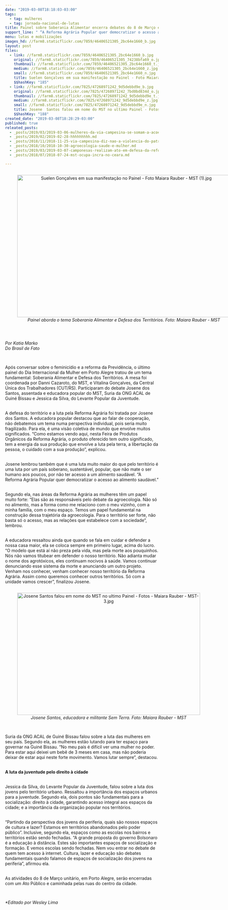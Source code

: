 ```yaml
---
date: "2019-03-08T18:18:03-03:00"
tags:
  - tag: mulheres
  - tag: jornada-nacional-de-lutas
title: Painel sobre Soberania Alimentar encerra debates do 8 de Março em Porto Alegre
support_line: " “A Reforma Agrária Popular quer democratizar o acesso ao alimento saudável”, afirma militante Sem Terra"
menu: lutas e mobilizações
images_hd: //farm8.staticflickr.com/7859/46406521305_2bc64e1660_b.jpg
layout: post
files:
  - link: //farm8.staticflickr.com/7859/46406521305_2bc64e1660_b.jpg
    original: //farm8.staticflickr.com/7859/46406521305_74238bfa69_o.jpg
    thumbnail: //farm8.staticflickr.com/7859/46406521305_2bc64e1660_t.jpg
    medium: //farm8.staticflickr.com/7859/46406521305_2bc64e1660_z.jpg
    small: //farm8.staticflickr.com/7859/46406521305_2bc64e1660_n.jpg
    title: Suelen Gonçalves em sua manifestação no Painel - Foto Maiara Rauber - MST (1).jpg
    $$hashKey: "185"
  - link: //farm8.staticflickr.com/7825/47268971242_9d5debbd9e_b.jpg
    original: //farm8.staticflickr.com/7825/47268971242_7bd0bd834d_o.jpg
    thumbnail: //farm8.staticflickr.com/7825/47268971242_9d5debbd9e_t.jpg
    medium: //farm8.staticflickr.com/7825/47268971242_9d5debbd9e_z.jpg
    small: //farm8.staticflickr.com/7825/47268971242_9d5debbd9e_n.jpg
    title: Josene  Santos falou em nome do MST no ultimo Painel - Fotos - Maiara Rauber - MST-3.jpg
    $$hashKey: "188"
created_date: "2019-03-08T18:28:29-03:00"
published: true
releated_posts:
  - _posts/2019/03/2019-03-06-mulheres-da-via-campesina-se-somam-a-acoes-para-marcar-o-8-de-marco-no-rs.md
  - _posts/2019/02/2019-02-28-hhhhhhhhh.md
  - _posts/2018/11/2018-11-25-via-campesina-diz-nao-a-violencia-do-patriarcado-e-do-capitalismo-dois-males-que-afligem-a-humanidade.md
  - _posts/2018/10/2018-10-30-agroecologia-saude-e-mulher.md
  - _posts/2019/03/2019-03-07-camponesas-realizam-ato-em-defesa-da-reforma-agraria-em-maceio.md
  - _posts/2018/07/2018-07-24-mst-ocupa-incra-no-ceara.md

---
```

<div style="text-align:center">
<figure class="image" style="display:inline-block"><img alt="Suelen Gonçalves em sua manifestação no Painel - Foto Maiara Rauber - MST (1).jpg" height="466" src="//farm8.staticflickr.com/7859/46406521305_2bc64e1660_b.jpg" width="700" />
<figcaption><em>Painel aborda o tema&nbsp;Soberania Alimentar e Defesa dos Territ&oacute;rios.&nbsp;Foto: Maiara Rauber - MST</em></figcaption>
</figure>
</div>

<p>&nbsp;</p>

<p><em>Por Katia Marko&nbsp;<br />
Do Brasil de Fato</em></p>

<p>&nbsp;</p>

<p>Ap&oacute;s conversar sobre o feminic&iacute;dio e a reforma da Previd&ecirc;ncia, o &uacute;ltimo painel do Dia Internacional da Mulher em Porto Alegre tratou de um tema fundamental: Soberania Alimentar e Defesa dos Territ&oacute;rios. A mesa foi coordenada por Danni Cazaroto, do MST, e Vitalina Gon&ccedil;alves, da Central &Uacute;nica dos Trabalhadores (CUT/RS). Participaram do debate Josene dos Santos, assentada e educadora popular do MST, Suria da ONG ACAL de Guin&eacute; Bissau e Jessica da Silva, do Levante Popular da Juventude.</p>

<p><br />
A defesa do territ&oacute;rio e a luta pela Reforma Agr&aacute;ria foi tratada por Josene dos Santos. A educadora popular destacou que ao falar de coopera&ccedil;&atilde;o, n&atilde;o debatemos um tema numa perspectiva individual, pois seria muito fragilizado. Para ela, &eacute; uma vis&atilde;o coletiva de mundo que envolve muitos significados. &ldquo;Como estamos vendo aqui, nesta Feira de Produtos Org&acirc;nicos da Reforma Agr&aacute;ria, o produto oferecido tem outro significado, tem a energia da sua produ&ccedil;&atilde;o que envolve a luta pela terra, a liberta&ccedil;&atilde;o da pessoa, o cuidado com a sua produ&ccedil;&atilde;o&rdquo;, explicou.</p>

<p><br />
Josene lembrou tamb&eacute;m que &eacute; uma luta muito maior do que pelo territ&oacute;rio &eacute; uma luta por um pa&iacute;s soberano, sustent&aacute;vel, popular, que n&atilde;o mate o ser humano aos poucos, por n&atilde;o ter acesso a um alimento saud&aacute;vel. &ldquo;A Reforma Agr&aacute;ria Popular quer democratizar o acesso ao alimento saud&aacute;vel.&rdquo;</p>

<p><br />
Segundo ela, nas &aacute;reas da Reforma Agr&aacute;ria as mulheres t&ecirc;m um papel muito forte: &ldquo;Elas s&atilde;o as respons&aacute;veis pelo debate da agroecologia. N&atilde;o s&oacute; no alimento, mas a forma como me relaciono com o meu vizinho, com a minha fam&iacute;lia, com o meu espa&ccedil;o. Temos um papel fundamental na constru&ccedil;&atilde;o dessa trajet&oacute;ria da agroecologia. Para o territ&oacute;rio ser forte, n&atilde;o basta s&oacute; o acesso, mas as rela&ccedil;&otilde;es que estabelece com a sociedade&rdquo;, lembrou.</p>

<p><br />
A educadora ressaltou ainda que quando se fala em cuidar e defender a nossa casa maior, ela se coloca sempre em primeiro lugar, acima do lucro. &ldquo;O modelo que est&aacute; a&iacute; n&atilde;o preza pela vida, mas pela morte aos pouquinhos. N&oacute;s n&atilde;o vamos titubear em defender o nosso territ&oacute;rio. N&atilde;o adianta mudar o nome dos agrot&oacute;xicos, eles continuam nocivos &agrave; sa&uacute;de. Vamos continuar denunciando esse sistema da morte e anunciando um outro projeto. Venham nos conhecer, venham conhecer nosso territ&oacute;rio da Reforma Agr&aacute;ria. Assim como queremos conhecer outros territ&oacute;rios. S&oacute; com a unidade vamos crescer&rdquo;, finalizou Josene.</p>

<div style="text-align:center">
<figure class="image" style="display:inline-block"><img alt="Josene  Santos falou em nome do MST no ultimo Painel - Fotos - Maiara Rauber - MST-3.jpg" height="400" src="//farm8.staticflickr.com/7825/47268971242_9d5debbd9e_b.jpg" width="600" />
<figcaption><em>Josene Santos, educadora e militante Sem Terra. Foto: Maiara Rauber - MST</em></figcaption>
</figure>
</div>

<p><br />
Suria da ONG ACAL de Guin&eacute; Bissau falou sobre a luta das mulheres em seu pa&iacute;s. Segundo ela, as mulheres est&atilde;o lutando para ter espa&ccedil;o para governar na Guin&eacute; Bissau. &ldquo;No meu pa&iacute;s &eacute; dif&iacute;cil ver uma mulher no poder. Para estar aqui deixei um beb&ecirc; de 3 meses em casa, mas n&atilde;o poderia deixar de estar aqui neste forte movimento. Vamos lutar sempre&rdquo;, destacou.</p>

<p><br />
<strong>A luta da juventude pelo direito &agrave; cidade</strong></p>

<p><br />
Jessica da Silva, do Levante Popular da Juventude, falou sobre a luta dos jovens pelo territ&oacute;rio urbano. Ressaltou a import&acirc;ncia dos espa&ccedil;os urbanos para a juventude. Segundo ela, dois pontos s&atilde;o fundamentais para a socializa&ccedil;&atilde;o: direito &agrave; cidade, garantindo acesso integral aos espa&ccedil;os da cidade; e a import&acirc;ncia da organiza&ccedil;&atilde;o popular nos territ&oacute;rios.</p>

<p><br />
&ldquo;Partindo da perspectiva dos jovens da periferia, quais s&atilde;o nossos espa&ccedil;os de cultura e lazer? Estamos em territ&oacute;rios abandonados pelo poder p&uacute;blico&rdquo;. Inclusive, segundo ela, espa&ccedil;os como as escolas nos bairros e territ&oacute;rios est&atilde;o sendo fechadas. &ldquo;A grande proposta do governo Bolsonaro &eacute; a educa&ccedil;&atilde;o &agrave; dist&acirc;ncia. Estes s&atilde;o importantes espa&ccedil;os de socializa&ccedil;&atilde;o e forma&ccedil;&atilde;o. E vemos escolas sendo fechadas. Nem vou entrar no debate de quem tem acesso &agrave; internet. Cultura, lazer e educa&ccedil;&atilde;o s&atilde;o debates fundamentais quando falamos de espa&ccedil;os de socializa&ccedil;&atilde;o dos jovens na periferia&rdquo;, afirmou ela.</p>

<p><br />
As atividades do 8 de Mar&ccedil;o unit&aacute;rio, em Porto Alegre, ser&atilde;o encerradas com um Ato P&uacute;blico e caminhada pelas ruas do centro da cidade.</p>

<p>&nbsp;</p>

<p><em>*Editado por Wesley Lima</em></p>
